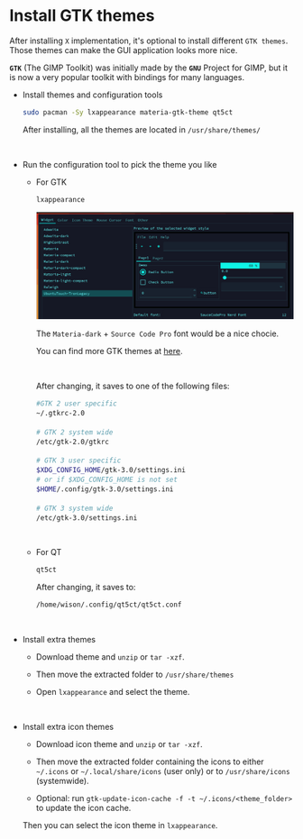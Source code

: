 # Install GTK themes

After installing `X` implementation, it's optional to install different `GTK themes`.
Those themes can make the GUI application looks more nice.

**`GTK`** (The GIMP Toolkit) was initially made by the **`GNU`** Project for GIMP, 
but it is now a very popular toolkit with bindings for many languages.

- Install themes and configuration tools

    ```bash
    sudo pacman -Sy lxappearance materia-gtk-theme qt5ct
    ```

    After installing, all the themes are located in `/usr/share/themes/`

</br>

- Run the configuration tool to pick the theme you like

    - For GTK

        ```bash
        lxappearance

        ```

        ![window-theme-settings.png](./images/window-theme-settings.png)

        The `Materia-dark` + `Source Code Pro` font would be a nice chocie.

        You can find more GTK themes at [here](https://wiki.archlinux.org/index.php/GTK).

        </br>

        After changing, it saves to one of the following files:

        ```bash
        #GTK 2 user specific
        ~/.gtkrc-2.0

        # GTK 2 system wide
        /etc/gtk-2.0/gtkrc

        # GTK 3 user specific
        $XDG_CONFIG_HOME/gtk-3.0/settings.ini
        # or if $XDG_CONFIG_HOME is not set
        $HOME/.config/gtk-3.0/settings.ini 

        # GTK 3 system wide
        /etc/gtk-3.0/settings.ini
        ```

        </br>

    - For QT

        ```bash
        qt5ct
        ```

        After changing, it saves to:

        ```bash
        /home/wison/.config/qt5ct/qt5ct.conf
        ```

        </br>

- Install extra themes

    - Download theme and `unzip` or `tar -xzf`.

    - Then move the extracted folder to `/usr/share/themes`

    - Open `lxappearance` and select the theme.

    </br>

- Install extra icon themes

    - Download icon theme and `unzip` or `tar -xzf`.

    - Then move the extracted folder containing the icons to either `~/.icons` 
    or `~/.local/share/icons` (user only) or to `/usr/share/icons` (systemwide).

    - Optional: run `gtk-update-icon-cache -f -t ~/.icons/<theme_folder>` to
    update the icon cache.
    
    Then you can select the icon theme in `lxappearance`.

    </br>



